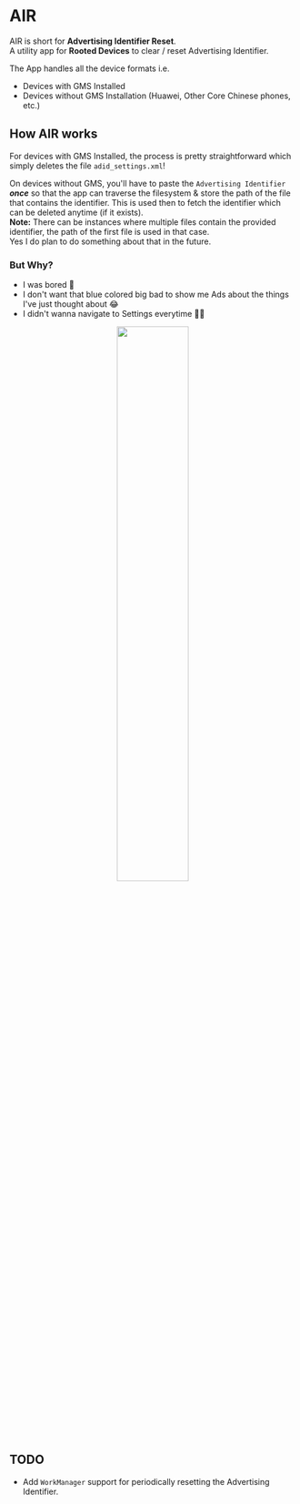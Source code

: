 # AIR

AIR is short for **Advertising Identifier Reset**.\
A utility app for **Rooted Devices** to clear / reset Advertising Identifier.

The App handles all the device formats i.e.

- Devices with GMS Installed
- Devices without GMS Installation (Huawei, Other Core Chinese phones, etc.)

## How AIR works

For devices with GMS Installed, the process is pretty straightforward which simply deletes the
file `adid_settings.xml`!

On devices without GMS, you'll have to paste the `Advertising Identifier` ***once*** so that the app
can traverse the filesystem & store the path of the file that contains the identifier. This is used
then to fetch the identifier which can be deleted anytime (if it exists).\
**Note:** There can be instances where multiple files contain the provided identifier, the path of
the first file is used in that case.\
Yes I do plan to do something about that in the future.

### But Why?

- I was bored 😤
- I don't want that blue colored big bad to show me Ads about the things I've just thought about 😂
- I didn't wanna navigate to Settings everytime 🤷‍♂️

<p align="center">
<img src="https://user-images.githubusercontent.com/20625965/216534765-fa9189a8-79ce-4c99-b815-838316be5bcd.jpeg" width=50% height=50%>
</p>

## TODO

- Add `WorkManager` support for periodically resetting the Advertising Identifier.
